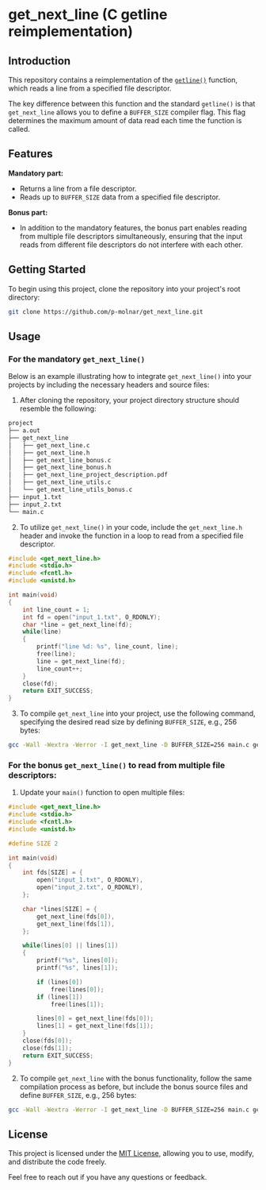 # get_next_line (C getline reimplementation)

## Introduction
This repository contains a reimplementation of the [`getline()`](https://man7.org/linux/man-pages/man3/getline.3.html) function, which reads a line from a specified file descriptor.

The key difference between this function and the standard `getline()` is that `get_next_line` allows you to define a `BUFFER_SIZE` compiler flag. This flag determines the maximum amount of data read each time the function is called.

## Features
**Mandatory part:**
- Returns a line from a file descriptor.
- Reads up to `BUFFER_SIZE` data from a specified file descriptor.

**Bonus part:**
- In addition to the mandatory features, the bonus part enables reading from multiple file descriptors simultaneously, ensuring that the input reads from different file descriptors do not interfere with each other.

## Getting Started

To begin using this project, clone the repository into your project's root directory:

```bash
git clone https://github.com/p-molnar/get_next_line.git
```

## Usage

### For the mandatory `get_next_line()`

Below is an example illustrating how to integrate `get_next_line()` into your projects by including the necessary headers and source files:

1. After cloning the repository, your project directory structure should resemble the following:

```bash
project
├── a.out
├── get_next_line
│   ├── get_next_line.c
│   ├── get_next_line.h
│   ├── get_next_line_bonus.c
│   ├── get_next_line_bonus.h
│   ├── get_next_line_project_description.pdf
│   ├── get_next_line_utils.c
│   └── get_next_line_utils_bonus.c
├── input_1.txt
├── input_2.txt
└── main.c

```

2. To utilize `get_next_line()` in your code, include the `get_next_line.h` header and invoke the function in a loop to read from a specified file descriptor.

```c
#include <get_next_line.h>
#include <stdio.h>
#include <fcntl.h>
#include <unistd.h>

int main(void)
{
    int line_count = 1;
    int fd = open("input_1.txt", O_RDONLY);
    char *line = get_next_line(fd);
    while(line)
    {
        printf("line %d: %s", line_count, line);
        free(line);
        line = get_next_line(fd);
        line_count++;
    }
    close(fd);
    return EXIT_SUCCESS;    
}
```

3. To compile `get_next_line` into your project, use the following command, specifying the desired read size by defining `BUFFER_SIZE`, e.g., 256 bytes:

```bash
gcc -Wall -Wextra -Werror -I get_next_line -D BUFFER_SIZE=256 main.c get_next_line/get_next_line.c get_next_line/get_next_line_utils.c 
```

### For the bonus `get_next_line()` to read from multiple file descriptors:

1. Update your `main()` function to open multiple files:

```c
#include <get_next_line.h>
#include <stdio.h>
#include <fcntl.h>
#include <unistd.h>

#define SIZE 2

int main(void)
{
    int fds[SIZE] = {
        open("input_1.txt", O_RDONLY),
        open("input_2.txt", O_RDONLY),
    };

    char *lines[SIZE] = {
        get_next_line(fds[0]),
        get_next_line(fds[1]),
    };

    while(lines[0] || lines[1])
    {
        printf("%s", lines[0]);
        printf("%s", lines[1]);

        if (lines[0])
            free(lines[0]);
        if (lines[1])
            free(lines[1]);

        lines[0] = get_next_line(fds[0]);
        lines[1] = get_next_line(fds[1]);
    }
    close(fds[0]);
    close(fds[1]);
    return EXIT_SUCCESS;    
}
```

2. To compile `get_next_line` with the bonus functionality, follow the same compilation process as before, but include the bonus source files and define `BUFFER_SIZE`, e.g., 256 bytes:

```bash
gcc -Wall -Wextra -Werror -I get_next_line -D BUFFER_SIZE=256 main.c get_next_line/get_next_line_bonus.c get_next_line/get_next_line_utils_bonus.c 
```

## License

This project is licensed under the [MIT License](LICENSE), allowing you to use, modify, and distribute the code freely.

Feel free to reach out if you have any questions or feedback.
